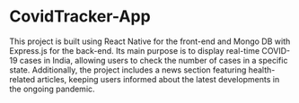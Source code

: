 # CovidTracker-App

This project is built using React Native for the front-end and Mongo DB with Express.js for the back-end. Its main purpose is to display real-time COVID-19 cases in India, allowing users to check the number of cases in a specific state. Additionally, the project includes a news section featuring health-related articles, keeping users informed about the latest developments in the ongoing pandemic.

